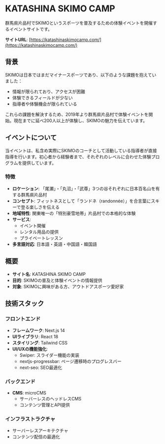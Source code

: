 # KATASHINA SKIMO CAMP

群馬県片品村でSKIMOというスポーツを普及するための体験イベントを開催するイベントサイトです。

**サイトURL**: [https://katashinaskimocamp.com/](https://katashinaskimocamp.com/)

## 背景

SKIMOは日本ではまだマイナースポーツであり、以下のような課題を抱えていました：
- 情報が限られており、アクセスが困難
- 体験できるフィールドが少ない
- 指導者や体験機会が限られている

これらの課題を解決するため、2019年より群馬県片品村で体験イベントを開始。現在までに延べ200人以上が体験し、SKIMOの魅力を伝えています。

## イベントについて

当イベントは、私含め実際にSKIMOのコーチとして活動している指導者が直接指導を行います。初心者から経験者まで、それぞれのレベルに合わせた体験プログラムを提供しています。

### 特徴
- **ロケーション**: 「尾瀬」・「丸沼」・「武尊」3つの谷それぞれに日本百名山を有する群馬県片品村
- **コンセプト**: フィットネスとして「ランドネ（randonnée）」を合言葉にスキーで登る楽しさを伝える
- **地域特性**: 関東唯一の「特別豪雪地帯」片品村での本格的な体験
- **サービス**:
  - イベント開催
  - レンタル用品の提供
  - プライベートレッスン
- **多言語対応**: 日本語・英語・中国語・韓国語

## 概要

- **サイト名**: KATASHINA SKIMO CAMP
- **目的**: SKIMOの普及と体験イベントの情報提供
- **対象**: SKIMOに興味がある方、アウトドアスポーツ愛好家

## 技術スタック

### フロントエンド
- **フレームワーク**: Next.js 14
- **UIライブラリ**: React 18
- **スタイリング**: Tailwind CSS
- **UI/UXの機能強化**:
  - Swiper: スライダー機能の実装
  - nextjs-progressbar: ページ遷移時のプログレスバー
  - next-seo: SEO最適化

### バックエンド
- **CMS**: microCMS
  - サーバーレスのヘッドレスCMS
  - コンテンツ管理とAPI提供

### インフラストラクチャ
- サーバーレスアーキテクチャ
- コンテンツ配信の最適化